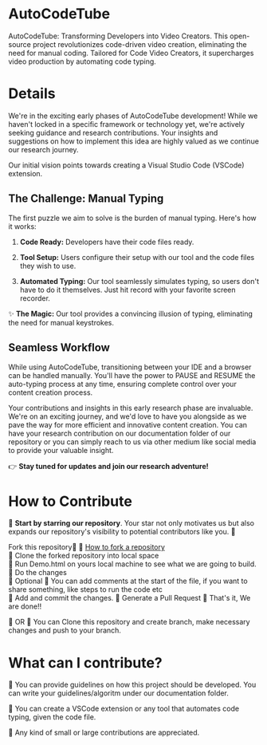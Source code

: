 # AutoCodeTube
AutoCodeTube: Transforming Developers into Video Creators. 
This open-source project revolutionizes code-driven video creation, eliminating the need for manual coding. Tailored for Code Video Creators, it supercharges video production by automating code typing.

# Details
We're in the exciting early phases of AutoCodeTube development! While we haven't locked in a specific framework or technology yet, we're actively seeking guidance and research contributions. Your insights and suggestions on how to implement this idea are highly valued as we continue our research journey.

Our initial vision points towards creating a Visual Studio Code (VSCode) extension.

## The Challenge: Manual Typing

The first puzzle we aim to solve is the burden of manual typing. Here's how it works:

1. **Code Ready:** Developers have their code files ready.

2. **Tool Setup:** Users configure their setup with our tool and the code files they wish to use.

3. **Automated Typing:** Our tool seamlessly simulates typing, so users don't have to do it themselves. Just hit record with your favorite screen recorder.

✨ **The Magic:** Our tool provides a convincing illusion of typing, eliminating the need for manual keystrokes.

## Seamless Workflow

While using AutoCodeTube, transitioning between your IDE and a browser can be handled manually. You'll have the power to PAUSE and RESUME the auto-typing process at any time, ensuring complete control over your content creation process.

Your contributions and insights in this early research phase are invaluable. We're on an exciting journey, and we'd love to have you alongside as we pave the way for more efficient and innovative content creation. You can have your research contribution on our documentation folder of our repository or you can simply reach to us via other medium like social media to provide your valuable insight.

👉 **Stay tuned for updates and join our research adventure!**
# How to Contribute
💎 **Start by starring our repository**. Your star not only motivates us but also expands our repository's visibility to potential contributors like you. 📑

 Fork this repository📑  💎 [How to fork a repository](https://services.github.com/on-demand/intro-to-github/create-pull-request)\
💎 Clone the forked repository into local space\
💎 Run Demo.html on yours local machine to see what we are going to build. 
💎 Do the changes\
💎 Optional 💎 You can add comments at the start of the file, if you want to share something, like steps to run the code etc\
💎 Add and commit the changes. 
💎 Generate a Pull Request 
💎 That's it, We are done!!

💎 OR
💎 You can Clone this repository and create branch, make necessary changes and push to your branch.


# What can I contribute?
💎 You can provide guidelines on how this project should be developed. You can write your guidelines/algoritm under our documentation folder.

💎 You can create a VSCode extension or any tool that automates code typing, given the code file.

💎 Any kind of small or large contributions are appreciated.





